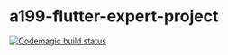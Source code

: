 # a199-flutter-expert-project

[![Codemagic build status](https://api.codemagic.io/apps/623a6579a41ae2ea3c84a7fe/623a6579a41ae2ea3c84a7fd/status_badge.svg)](https://codemagic.io/apps/623a6579a41ae2ea3c84a7fe/623a6579a41ae2ea3c84a7fd)

